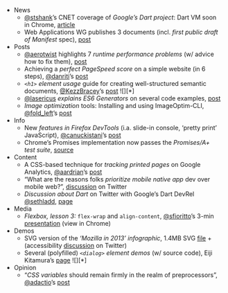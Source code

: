  - News
   - [@stshank]()’s CNET coverage of *Google’s Dart project*: Dart VM soon in Chrome, [article](http://news.cnet.com/8301-1023_3-57615837-93/google-dart-target-chrome-soon-other-browsers...someday/)
   - Web Applications WG publishes 3 documents (incl. *first public draft of Manifest* spec), [post](http://www.w3.org/blog/news/archives/3529)
 - Posts
   - [@aerotwist]() highlights 7 *runtime performance problems* (w/ advice how to fix them), [post](http://calendar.perfplanet.com/2013/the-runtime-performance-checklist/)
   - Achieving a *perfect PageSpeed score* on a simple website (in 6 steps), [@danriti]()’s [post](http://www.appneta.com/blog/bootstrap-pagespeed/)
   - *`<h1>` element usage* guide for creating well-structured semantic documents, [@KezzBracey]()’s [post](http://dev.tutsplus.com/articles/the-truth-about-multiple-h1-tags-in-the-html5-era--webdesign-16824) ![][*]
   - [@lasericus]() *explains ES6 Generators* on several code examples, [post](http://blog.carbonfive.com/2013/12/01/hanging-up-on-callbacks-generators-in-ecmascript-6/)
   - *Image optimization* tools: Installing and using ImageOptim-CLI, [@fold_left]()’s [post](http://www.smashingmagazine.com/2013/12/17/imageoptim-cli-batch-compression-tool/)
 - Info
   - New *features in Firefox DevTools* (i.a. slide-in console, ‘pretty print’ JavaScript), [@canuckistani]()’s [post](https://hacks.mozilla.org/2013/12/split-console-pretty-print-minified-js-and-more-firefox-developer-tools-episode-28/)
   - Chrome’s Promises implementation now passes the *Promises/A+ test suite*, [source](https://twitter.com/ChromiumDev/status/413035115665575936)
 - Content
   - A CSS-based technique for *tracking printed pages* on Google Analytics, [@aardrian]()’s [post](http://webstandardssherpa.com/reviews/tracking-printed-pages/)
   - “What are the reasons folks *prioritize mobile native app* dev over mobile web?”, [discussion](https://twitter.com/paul_irish/status/412741641884037120) on Twitter
   - *Discussion about Dart* on Twitter with Google’s Dart DevRel [@sethladd](), [page](https://twitter.com/slicknet/status/412958081447120896)
 - Media
   - *Flexbox, lesson 3:* `flex-wrap` and `align-content`, [@sfioritto]()’s 3-min [presentation](http://www.sketchingwithcss.com/flex-container-2/) (view in Chrome)
 - Demos
   - SVG version of the *‘Mozilla in 2013’ infographic*, 1.4MB SVG [file](https://static.mozilla.com/moco/en-US/images/mozilla_eoy_2013_EN.svg) + (accessibility [discussion](https://twitter.com/BrendanEich/status/412723182445936641) on Twitter)
   - Several (polyfilled) *`<dialog>` element demos* (w/ source code), Eiji Kitamura’s [page](http://demo.agektmr.com/dialog/) ![][*]
 - Opinion
   - “*CSS variables* should remain firmly in the realm of preprocessors”, [@adactio]()’s [post](http://adactio.com/journal/6606/)
